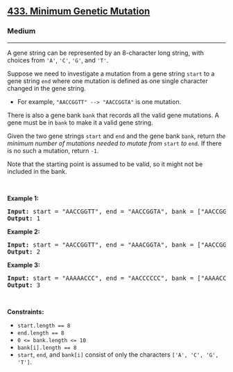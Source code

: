 <h2><a href="https://leetcode.com/problems/minimum-genetic-mutation/">433. Minimum Genetic Mutation</a></h2><h3>Medium</h3><hr><div style="user-select: auto;"><p style="user-select: auto;">A gene string can be represented by an 8-character long string, with choices from <code style="user-select: auto;">'A'</code>, <code style="user-select: auto;">'C'</code>, <code style="user-select: auto;">'G'</code>, and <code style="user-select: auto;">'T'</code>.</p>

<p style="user-select: auto;">Suppose we need to investigate a mutation from a gene string <code style="user-select: auto;">start</code> to a gene string <code style="user-select: auto;">end</code> where one mutation is defined as one single character changed in the gene string.</p>

<ul style="user-select: auto;">
	<li style="user-select: auto;">For example, <code style="user-select: auto;">"AACCGGTT" --&gt; "AACCGGTA"</code> is one mutation.</li>
</ul>

<p style="user-select: auto;">There is also a gene bank <code style="user-select: auto;">bank</code> that records all the valid gene mutations. A gene must be in <code style="user-select: auto;">bank</code> to make it a valid gene string.</p>

<p style="user-select: auto;">Given the two gene strings <code style="user-select: auto;">start</code> and <code style="user-select: auto;">end</code> and the gene bank <code style="user-select: auto;">bank</code>, return <em style="user-select: auto;">the minimum number of mutations needed to mutate from </em><code style="user-select: auto;">start</code><em style="user-select: auto;"> to </em><code style="user-select: auto;">end</code>. If there is no such a mutation, return <code style="user-select: auto;">-1</code>.</p>

<p style="user-select: auto;">Note that the starting point is assumed to be valid, so it might not be included in the bank.</p>

<p style="user-select: auto;">&nbsp;</p>
<p style="user-select: auto;"><strong class="example" style="user-select: auto;">Example 1:</strong></p>

<pre style="position: relative; user-select: auto;"><strong style="user-select: auto;">Input:</strong> start = "AACCGGTT", end = "AACCGGTA", bank = ["AACCGGTA"]
<strong style="user-select: auto;">Output:</strong> 1
<div class="open_grepper_editor" title="Edit &amp; Save To Grepper" style="user-select: auto;"></div></pre>

<p style="user-select: auto;"><strong class="example" style="user-select: auto;">Example 2:</strong></p>

<pre style="position: relative; user-select: auto;"><strong style="user-select: auto;">Input:</strong> start = "AACCGGTT", end = "AAACGGTA", bank = ["AACCGGTA","AACCGCTA","AAACGGTA"]
<strong style="user-select: auto;">Output:</strong> 2
<div class="open_grepper_editor" title="Edit &amp; Save To Grepper" style="user-select: auto;"></div></pre>

<p style="user-select: auto;"><strong class="example" style="user-select: auto;">Example 3:</strong></p>

<pre style="position: relative; user-select: auto;"><strong style="user-select: auto;">Input:</strong> start = "AAAAACCC", end = "AACCCCCC", bank = ["AAAACCCC","AAACCCCC","AACCCCCC"]
<strong style="user-select: auto;">Output:</strong> 3
<div class="open_grepper_editor" title="Edit &amp; Save To Grepper" style="user-select: auto;"></div></pre>

<p style="user-select: auto;">&nbsp;</p>
<p style="user-select: auto;"><strong style="user-select: auto;">Constraints:</strong></p>

<ul style="user-select: auto;">
	<li style="user-select: auto;"><code style="user-select: auto;">start.length == 8</code></li>
	<li style="user-select: auto;"><code style="user-select: auto;">end.length == 8</code></li>
	<li style="user-select: auto;"><code style="user-select: auto;">0 &lt;= bank.length &lt;= 10</code></li>
	<li style="user-select: auto;"><code style="user-select: auto;">bank[i].length == 8</code></li>
	<li style="user-select: auto;"><code style="user-select: auto;">start</code>, <code style="user-select: auto;">end</code>, and <code style="user-select: auto;">bank[i]</code> consist of only the characters <code style="user-select: auto;">['A', 'C', 'G', 'T']</code>.</li>
</ul>
</div>
